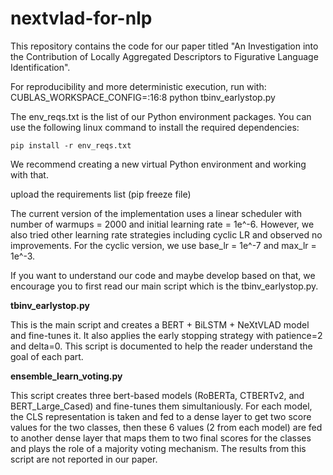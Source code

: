 # nextvlad-for-nlp
This repository contains the code for our paper titled "An Investigation into the Contribution of Locally Aggregated Descriptors to Figurative Language Identification".

For reproducibility and more deterministic execution, run with:
<br>CUBLAS_WORKSPACE_CONFIG=:16:8 python tbinv_earlystop.py

The env_reqs.txt is the list of our Python environment packages. You can use the following linux command to install the required dependencies:

```pip install -r env_reqs.txt```

We recommend creating a new virtual Python environment and working with that.


upload the requirements list (pip freeze file)

The current version of the implementation uses a linear scheduler with number of warmups = 2000 and initial learning rate = 1e^-6. However, we also tried other learning rate strategies including cyclic LR and observed no improvements. For the cyclic version, we use base_lr = 1e^-7 and max_lr = 1e^-3.


If you want to understand our code and maybe develop based on that, we encourage you to first read our main script which is the tbinv_earlystop.py.


__tbinv_earlystop.py__

This is the main script and creates a BERT + BiLSTM + NeXtVLAD model and fine-tunes it. It also applies the early stopping strategy with patience=2 and delta=0. This script is documented to help the reader understand the goal of each part.


__ensemble_learn_voting.py__

This script creates three bert-based models (RoBERTa, CTBERTv2, and BERT_Large_Cased) and fine-tunes them simultaniously. For each model, the CLS representation is taken and fed to a dense layer to get two score values for the two classes, then these 6 values (2 from each model) are fed to another dense layer that maps them to two final scores for the classes and plays the role of a majority voting mechanism.
The results from this script are not reported in our paper.


